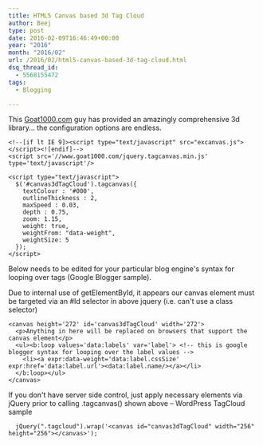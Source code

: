 ```yaml
---
title: HTML5 Canvas based 3d Tag Cloud
author: Beej
type: post
date: 2016-02-09T16:46:49+00:00
year: "2016"
month: "2016/02"
url: /2016/02/html5-canvas-based-3d-tag-cloud.html
dsq_thread_id:
  - 5568155472
tags:
  - Blogging

---
```

This [Goat1000.com][1] guy has provided an amazingly comprehensive 3d library... the configuration options are endless.

    <!--[if lt IE 9]><script type="text/javascript" src="excanvas.js"></script><![endif]-->
    <script src='//www.goat1000.com/jquery.tagcanvas.min.js' type='text/javascript'/>
    
    <script type="text/javascript">
      $('#canvas3dTagCloud').tagcanvas({
        textColour : '#000',
        outlineThickness : 2,
        maxSpeed : 0.03,
        depth : 0.75,
        zoom: 1.15,
        weight: true,
        weightFrom: "data-weight",
        weightSize: 5
      });
    </script>
    

Below needs to be edited for your particular blog engine's syntax for looping over tags (Google Blogger sample).
  
Due to internal use of getElementById, it appears our canvas element must be targeted via an #Id selector in above jquery (i.e. can't use a class selector)

    <canvas height='272' id='canvas3dTagCloud' width='272'>
      <p>Anything in here will be replaced on browsers that support the canvas element</p>
      <ul><b:loop values='data:labels' var='label'> <!-- this is google blogger syntax for looping over the label values -->
        <li><a expr:data-weight='data:label.cssSize' expr:href='data:label.url'><data:label.name/></a></li>
      </b:loop></ul>
    </canvas>
    

If you don't have server side control, just apply necessary elements via jQuery prior to calling .tagcanvas() shown above &#8211; WordPress TagCloud sample

      jQuery(".tagcloud").wrap('<canvas id="canvas3dTagCloud" width="256" height="256"></canvas>');

 [1]: https://www.goat1000.com/tagcanvas.php